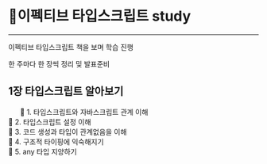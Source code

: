 
# 🎠이펙티브 타입스크립트 study
<hr/>
<p>이펙티브 타입스크립트 책을 보며 학습 진행</p>

한 주마다 한 장씩 정리 및 발표준비

## 1장 타입스크립트 알아보기
<ul>
  <ol> 🍖 1. 타입스크립트와 자바스크립트 관계 이해 </ol>
  <li> 🍖 2. 타입스크립트 설정 이해 </li>
  <li> 🍖 3. 코드 생성과 타입이 관계없음을 이해 </li>
  <li> 🍖 4. 구조적 타이핑에 익숙해지기 </li>
  <li> 🍖 5. any 타입 지양하기 </li>
</ul>

<style>
ul{
   list-style:none;
   padding-left:0px;
   }
</style>
